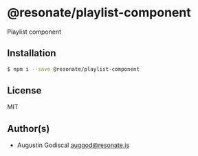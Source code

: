 # @resonate/playlist-component

Playlist component

## Installation

```sh
$ npm i --save @resonate/playlist-component
```

## License

MIT

## Author(s)

- Augustin Godiscal <auggod@resonate.is>
